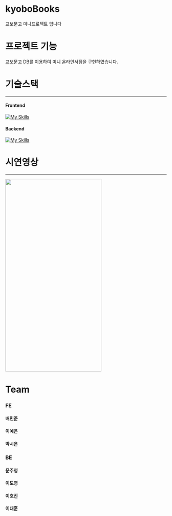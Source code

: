 # kyoboBooks
교보문고 미니프로젝트 입니다

# 프로젝트 기능
교보문고 DB를 이용하여 미니 온라인서점을 구현하였습니다.

# 기술스택
<hr/>

#### Frontend
[![My Skills](https://skillicons.dev/icons?i=html,css,js,react,ts,redux,styledcomponents,vite,git,vscode)](https://skillicons.dev)

#### Backend
[![My Skills](https://skillicons.dev/icons?i=java,mysql)](https://skillicons.dev)

# 시연영상
<hr/>
<img src="https://user-images.githubusercontent.com/103413040/222675624-1f5126bf-04ed-423b-944d-294327ffab73.gif" width="300" height="600"/>


# Team
### FE
#### 배민준
#### 이예은
#### 박시은

### BE
#### 문주영
#### 이도영
#### 이호진
#### 이태훈

